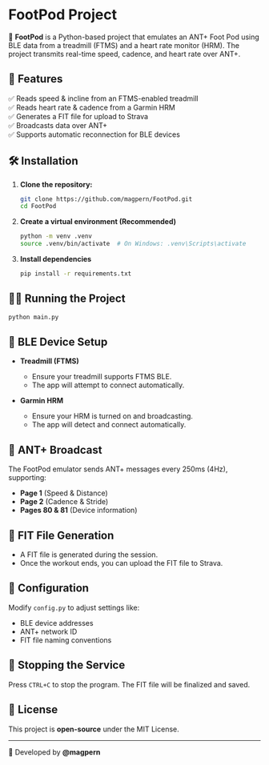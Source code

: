 # FootPod Project

🚀 **FootPod** is a Python-based project that emulates an ANT+ Foot Pod using BLE data from a treadmill (FTMS) and a heart rate monitor (HRM). The project transmits real-time speed, cadence, and heart rate over ANT+.

## 📌 Features
✅ Reads speed & incline from an FTMS-enabled treadmill  
✅ Reads heart rate & cadence from a Garmin HRM  
✅ Generates a FIT file for upload to Strava  
✅ Broadcasts data over ANT+  
✅ Supports automatic reconnection for BLE devices  

## 🛠️ Installation
1. **Clone the repository:**
   ```sh
   git clone https://github.com/magpern/FootPod.git
   cd FootPod
   ```

2. **Create a virtual environment (Recommended)**
   ```sh
   python -m venv .venv
   source .venv/bin/activate  # On Windows: .venv\Scripts\activate
   ```

3. **Install dependencies**
   ```sh
   pip install -r requirements.txt
   ```

## 🚴‍♂️ Running the Project
```sh
python main.py
```

## 🔌 BLE Device Setup
- **Treadmill (FTMS)**
  - Ensure your treadmill supports FTMS BLE.
  - The app will attempt to connect automatically.
  
- **Garmin HRM**
  - Ensure your HRM is turned on and broadcasting.
  - The app will detect and connect automatically.

## 📡 ANT+ Broadcast
The FootPod emulator sends ANT+ messages every 250ms (4Hz), supporting:
- **Page 1** (Speed & Distance)
- **Page 2** (Cadence & Stride)
- **Pages 80 & 81** (Device information)

## 📂 FIT File Generation
- A FIT file is generated during the session.
- Once the workout ends, you can upload the FIT file to Strava.

## 🔧 Configuration
Modify `config.py` to adjust settings like:
- BLE device addresses
- ANT+ network ID
- FIT file naming conventions

## 🛑 Stopping the Service
Press `CTRL+C` to stop the program. The FIT file will be finalized and saved.

## 📜 License
This project is **open-source** under the MIT License.

---
🚀 Developed by **@magpern**
